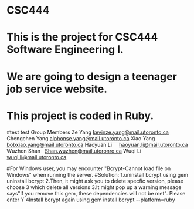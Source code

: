 ﻿# CSC444
# This is the project for CSC444 Software Engineering I.
# We are going to design a teenager job service website.
# This project is coded in Ruby.
#test test
Group Members
Ze Yang        kevinze.yang@mail.utoronto.ca
Chengchen Yang alphonse.yang@mail.utoronto.ca
Xiao Yang      bobxiao.yang@mail.utoronto.ca
Haoyuan Li     haoyuan.li@mail.utoronto.ca
Wuzhen Shan    Shan.wuzhen@mail.utoronro.ca
Wuqi Li        wuqi.li@mail.utoronto.ca 

#For Windows user, you may encounter "Bcrypt-Cannot load file on Windows" when running the server.
#Solution:
  1.uninstall bcrypt using gem uninstall bcrypt
  2.Then, it might ask you to delete specfic version, please choose 3 which delete all versions
  3.It might pop up a warning message says"If you remove this gem, these dependencies will not be met". Please enter Y
  4Install bcrypt again using gem install bcrypt --platform=ruby
